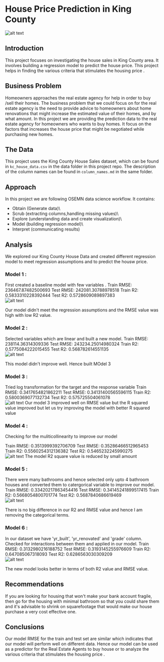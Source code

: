 # House Price Prediction in King County
![alt text](https://github.com/JanakiGanesh/House-Price-Prediction-in-King-Count/blob/main/images/high-angle-view-of-suburban-houses-ip-galanternik-du.jpg)

## Introduction

This project focuses on investigating the house sales in King County area. It involves building a regression model to predict the house price. This project helps in finding the various criteria that stimulates the housing price .


## Business Problem

Homeowners approaches the real estate agency for help in order to buy /sell their homes. The business problem that we could focus on for the real estate agency is the need to provide advice to homeowners about home renovations that might increase the estimated value of their homes, and by what amount. In this project we are providing the prediction data to the real estate agency for homeowners who wants to buy homes. It focus on the factors that increases the house price that might be negotiated while purchasing new homes.

## The Data

This project uses the King County House Sales dataset, which can be found in  `kc_house_data.csv` in the data folder in this project repo. The description of the column names can be found in `column_names.md` in the same folder. 

## Approach

In this project we are following OSEMN data science workflow. It contains:

* Obtain (Generate data)\
* Scrub (extracting columns,handling missing values)\
* Explore (understanding data and create visualization)\
* Model (building regression model)\
* Interpret (communicating results)

## Analysis

We explored our King County House Data and created different regression model to meet regression assumptions and to predict the housw price.

### Model 1 :
First created a baseline model with few variables .
Train RMSE: 236467.87482500693
Test RMSE: 242081.30788978518
Train R2: 0.5833310228392444
Test R2: 0.5728609089897383\
![alt text](https://github.com/JanakiGanesh/House-Price-Prediction-in-King-Count/blob/main/images/Model1.png)

Our model didn't meet the regression assumptions and the RMSE value was high with low R2 value.

### Model 2 :

Selected variables which are linear and built a new model.
Train RMSE: 238114.36314309336
Test RMSE: 243234.25014980324
Train R2: 0.5775084222015455
Test R2: 0.568782614551135\
![alt text](https://github.com/JanakiGanesh/House-Price-Prediction-in-King-Count/blob/main/images/Model2.png)

This model didn't improve well. Hence built MOdel 3 
### Model 3 :
Tried log transformation for the target and the response variable
Train RMSE: 0.3417654821862211
Test RMSE: 0.34131400565596115
Train R2: 0.5800369077132734
Test R2: 0.575725504061078\
![alt text](https://github.com/JanakiGanesh/House-Price-Prediction-in-King-Count/blob/main/images/Model3.png)
Our model 3 improved well on RMSE value but the R squared value improved but let us try improving the model with better R squared value
### Model 4 :

Checking for the muliticollinearity to improve our model

Train RMSE: 0.3513999392706709
Test RMSE: 0.35286466512965453
Train R2: 0.5560254312136382
Test R2: 0.5465232245990275\
![alt text](https://github.com/JanakiGanesh/House-Price-Prediction-in-King-Count/blob/main/images/Model4.png)
The model R2 square value is reduced by small amount
 ### Model 5 :
There were many bathrooms and hence selected only upto 4 bathroom houses and converted them to catergorical variable to improve our model.
 Train RMSE: 0.33420217863454416
Test RMSE: 0.34145241899517415
Train R2: 0.5668054800701774
Test R2: 0.5687840686619469\
![alt text](https://github.com/JanakiGanesh/House-Price-Prediction-in-King-Count/blob/main/images/Model5.png)

There is no big difference in our R2 and RMSE value and hence I am removing the categorical terms.
 ### Model 6 :

In our dataset we have 'yr_built', 'yr_renovated' and 'grade' column. Checked for interactions between them and applied in our model.
 Train RMSE: 0.3132980216188752
Test RMSE: 0.3193145255976609
Train R2: 0.647085067318093
Test R2: 0.6286563030309209\
![alt text](https://github.com/JanakiGanesh/House-Price-Prediction-in-King-Count/blob/main/images/Model6.png)

The new model looks better in terms of both R2 value and RMSE value.


## Recommendations

If you are looking for housing that won't make your bank account fragile, then go for the housing with minimal bathroom so that you could share them and it's advisable to shrink on squarefootage that would make our house purchase a very cost effective one.

## Conclusions

Our model RMSE for the train and test set are similar which indicates that our model will perform well on different data. Hence our model can be used as a predictor for the Real Estate Agents to buy house or to analyze the various criteria that stimulates the housing price .

